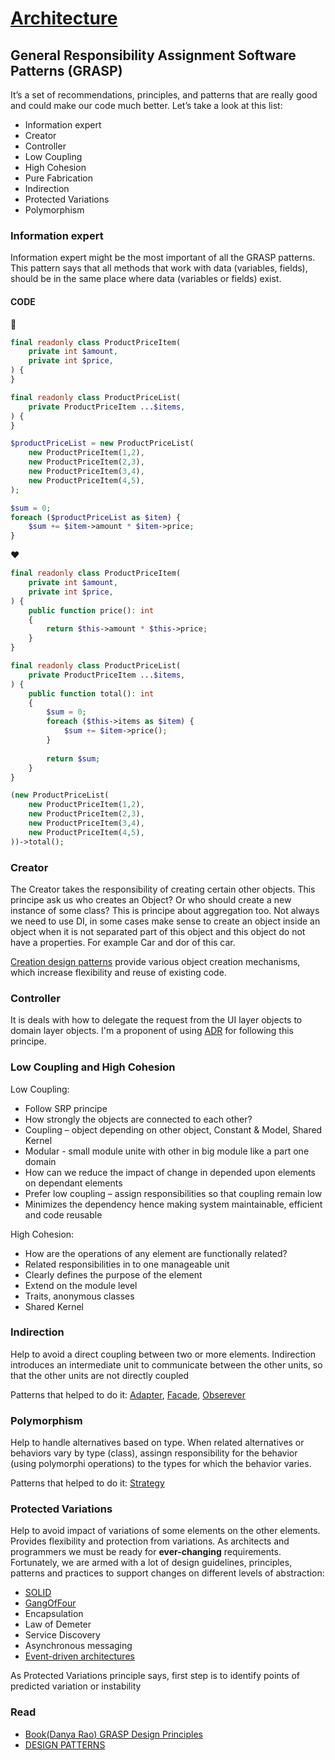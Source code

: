 # [Architecture](README.md)

## General Responsibility Assignment Software Patterns (GRASP)

It’s a set of recommendations, principles, and patterns that are really good and could make our code much better. Let’s take a look at this list:
* Information expert
* Creator
* Controller
* Low Coupling
* High Cohesion
* Pure Fabrication
* Indirection
* Protected Variations
* Polymorphism

### Information expert
Information expert might be the most important of all the GRASP patterns. This pattern says that all methods that work with data (variables, fields), should be in the same place where data (variables or fields) exist.

#### CODE
:poop:
````php
final readonly class ProductPriceItem(
    private int $amount,
    private int $price,
) {
}

final readonly class ProductPriceList(
    private ProductPriceItem ...$items,
) {
}

$productPriceList = new ProductPriceList(
    new ProductPriceItem(1,2),
    new ProductPriceItem(2,3),
    new ProductPriceItem(3,4),
    new ProductPriceItem(4,5),
);

$sum = 0;
foreach ($productPriceList as $item) {
    $sum += $item->amount * $item->price;  
}
````
:heart:
```php
final readonly class ProductPriceItem(
    private int $amount,
    private int $price,
) {
    public function price(): int
    {
        return $this->amount * $this->price;
    }
}

final readonly class ProductPriceList(
    private ProductPriceItem ...$items,
) {
    public function total(): int
    {
        $sum = 0;
        foreach ($this->items as $item) {
            $sum += $item->price();  
        }
        
        return $sum;
    }
}

(new ProductPriceList(
    new ProductPriceItem(1,2),
    new ProductPriceItem(2,3),
    new ProductPriceItem(3,4),
    new ProductPriceItem(4,5),
))->total();
```

### Creator
The Creator takes the responsibility of creating certain other objects. This principe ask us who creates an Object? Or who should create a new instance of some class?
This is principe about aggregation too. Not always we need to use DI, in some cases make sense to create an object inside an object when it is not separated part of this object and this object do not have a properties.
For example Car and dor of this car.

[Creation design patterns](https://refactoring.guru/design-patterns/creational-patterns) provide various object creation mechanisms, which increase flexibility and reuse of existing code.

### Controller
It is deals with how to delegate the request from the UI layer objects to domain layer objects.
I'm a proponent of using [ADR](https://github.com/pmjones/adr) for following this principe.

### Low Coupling and High Cohesion

Low Coupling:
* Follow SRP principe
* How strongly the objects are connected to each other?
* Coupling – object depending on other object, Constant & Model, Shared Kernel
* Modular - small module unite with other in big module like a part one domain
* How can we reduce the impact of change in depended upon elements on dependant elements
* Prefer low coupling – assign responsibilities so that coupling remain low
* Minimizes the dependency hence making system maintainable, efficient and code reusable

High Cohesion:
* How are the operations of any element are functionally related?
* Related responsibilities in to one manageable unit
* Clearly defines the purpose of the element
* Extend on the module level
* Traits, anonymous classes
* Shared Kernel

### Indirection

Help to avoid a direct coupling between two or more elements. 
Indirection introduces an intermediate unit to communicate between the other units, so that the other units are not directly coupled

Patterns that helped to do it: [Adapter](https://refactoring.guru/design-patterns/adapter), [Facade](https://refactoring.guru/design-patterns/facade), [Obserever](https://refactoring.guru/design-patterns/observer)

### Polymorphism
Help to handle alternatives based on type. When related alternatives or behaviors vary by type (class), assingn responsibility for the behavior (using polymorphi operations) to the types for which the behavior varies.

Patterns that helped to do it: [Strategy](https://refactoring.guru/design-patterns/strategy)

### Protected Variations
Help to avoid impact of variations of some elements on the other elements. Provides flexibility and protection from variations.
As architects and programmers we must be ready for **ever-changing** requirements. Fortunately, we are armed with a lot of design guidelines, principles, patterns and practices to support changes on different levels of abstraction:
* [SOLID](solid.md)
* [GangOfFour](https://martinfowler.com/bliki/GangOfFour.html)
* Encapsulation
* Law of Demeter
* Service Discovery
* Asynchronous messaging
* [Event-driven architectures](event_driven_architecture.md)

As Protected Variations principle says, first step is to identify points of predicted variation or instability

### Read
* [Book(Danya Rao) GRASP Design Principles](https://home.cs.colorado.edu/~kena/classes/5448/f12/presentation-materials/rao.pdf)
* [DESIGN PATTERNS](https://refactoring.guru/design-patterns)